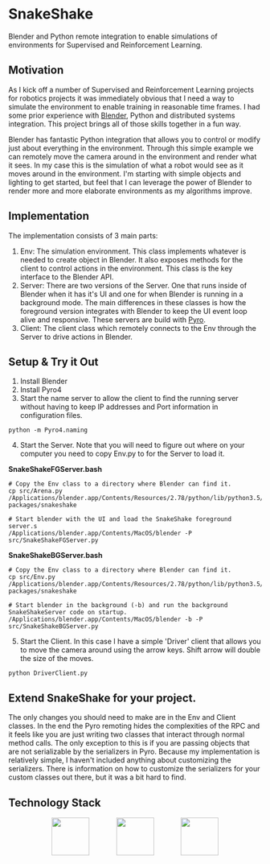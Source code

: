 # SnakeShake
Blender and Python remote integration to enable simulations of environments for Supervised and Reinforcement Learning.

## Motivation
As I kick off a number of Supervised and Reinforcement Learning projects for robotics projects it was immediately obvious that I need a way to simulate the environment to enable training in reasonable time frames.  I had some prior experience with [Blender](https://www.blender.org/), Python and distributed systems integration.   This project brings all of those skills together in a fun way.

Blender has fantastic Python integration that allows you to control or modify just about everything in the environment.  Through this simple example we can remotely move the camera around in the environment and render what it sees.  In my case this is the simulation of what a robot would see as it moves around in the environment.  I'm starting with simple objects and lighting to get started, but feel that I can leverage the power of Blender to render more and more elaborate environments as my algorithms improve.

## Implementation
The implementation consists of 3 main parts:
1. Env: The simulation environment. This class implements whatever is needed to create object in Blender.  It also exposes methods for the client to control actions in the environment.   This class is the key interface to the Blender API.  
2. Server: There are two versions of the Server.  One that runs inside of Blender when it has it's UI and one for when Blender is running in a background mode.  The main differences in these classes is how the foreground version integrates with Blender to keep the UI event loop alive and responsive.  These servers are build with [Pyro](https://pythonhosted.org/Pyro4/).
3. Client: The client class which remotely connects to the Env through the Server to drive actions in Blender.

## Setup & Try it Out
1. Install Blender
2. Install Pyro4
3. Start the name server to allow the client to find the running server without having to keep IP addresses and Port information in configuration files.

  ```
  python -m Pyro4.naming
  ```

4. Start the Server.  Note that you will need to figure out where on your computer you need to copy Env.py to for the Server to load it.

  **SnakeShakeFGServer.bash**

  ```  
  # Copy the Env class to a directory where Blender can find it.
  cp src/Arena.py /Applications/blender.app/Contents/Resources/2.78/python/lib/python3.5/site-packages/snakeshake

  # Start blender with the UI and load the SnakeShake foreground server.s
  /Applications/blender.app/Contents/MacOS/blender -P src/SnakeShakeFGServer.py
  ```

  **SnakeShakeBGServer.bash**

  ```
  # Copy the Env class to a directory where Blender can find it.
  cp src/Env.py /Applications/blender.app/Contents/Resources/2.78/python/lib/python3.5/site-packages/snakeshake

  # Start blender in the background (-b) and run the background SnakeShakeServer code on startup.
  /Applications/blender.app/Contents/MacOS/blender -b -P src/SnakeShakeBGServer.py
  ```

5. Start the Client.  In this case I have a simple 'Driver' client that allows you to move the camera around using the arrow keys.  Shift arrow will double the size of the moves.

  ```
  python DriverClient.py
  ```

## Extend SnakeShake for your project.
The only changes you should need to make are in the Env and Client classes.  In the end the Pyro remoting hides the complexities of the RPC and it feels like you are just writing two classes that interact through normal method calls.  The only exception to this is if you are passing objects that are not serializable by the serializers in Pyro.  Because my implementation is relatively simple, I haven't included anything about customizing the serializers.  There is information on how to customize the serializers for your custom classes out there, but it was a bit hard to find.

## Technology Stack
<p align="center">
  <img height="75" hspace="25" src="https://user-images.githubusercontent.com/28061825/29490208-27bb242a-84f2-11e7-98bd-83818d251dc7.png">
  <img height="75" hspace="25" src="https://user-images.githubusercontent.com/28061825/29490207-27baf5d6-84f2-11e7-8ac4-7eb758aa12b8.png">
  <img height="75" hspace="25" src="https://user-images.githubusercontent.com/28061825/29490209-27bd4976-84f2-11e7-9d19-86b46f8e8c10.png">
</p>
